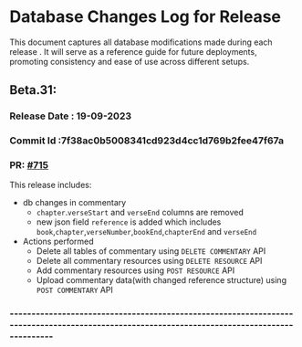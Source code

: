 # Database Changes Log for Release 
This document captures all database modifications made during each release . It will serve as a reference guide for future deployments, promoting consistency and ease of use across different setups.


##  Beta.31: 
### Release Date : 19-09-2023
### Commit Id :7f38ac0b5008341cd923d4cc1d769b2fee47f67a 
### PR: [#715](https://github.com/Bridgeconn/vachan-api/pull/715/)
This release includes:
- db changes in commentary
    - `chapter`.`verseStart` and `verseEnd` columns are removed
    - new json field `reference` is added which includes `book`,`chapter`,`verseNumber`,`bookEnd`,`chapterEnd` and `verseEnd`
- Actions performed
    - Delete all tables of commentary using `DELETE COMMENTARY` API
    - Delete all commentary resources using `DELETE RESOURCE` API
    - Add commentary resources using `POST RESOURCE` API
    - Upload commentary data(with changed reference structure) using `POST COMMENTARY` API

### --------------------------------------------------------------------------------------------------------------------------------------------


